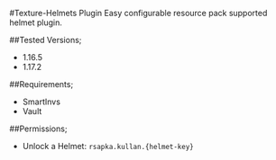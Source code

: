 #Texture-Helmets Plugin
Easy configurable resource pack supported helmet plugin.

##Tested Versions;
- 1.16.5 
- 1.17.2

##Requirements;
- SmartInvs
- Vault

##Permissions;
- Unlock a Helmet: `rsapka.kullan.{helmet-key}`
